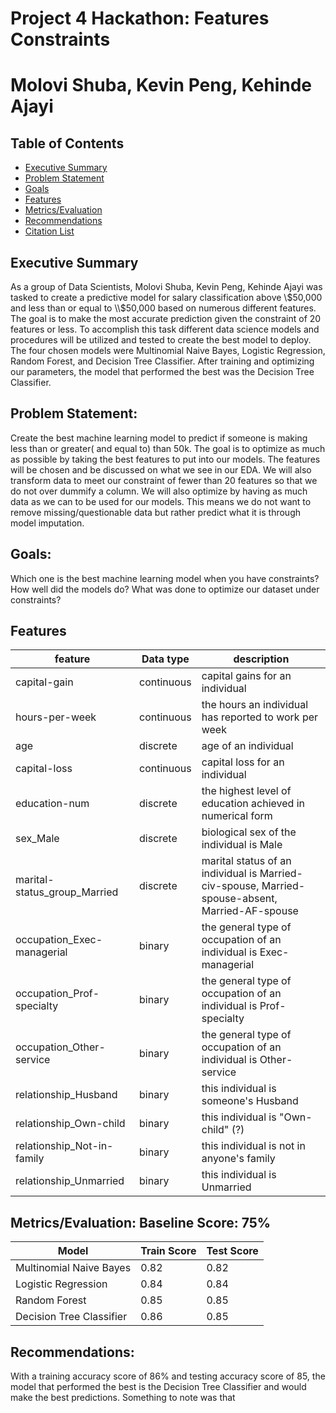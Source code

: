 # Project 4 Hackathon: Features Constraints
# Molovi Shuba, Kevin Peng, Kehinde Ajayi

## Table of Contents

- [Executive Summary](#Executive-Summary:)
- [Problem Statement](#Problem-Statement:)
- [Goals](#Goals:)
- [Features](#Features:)
- [Metrics/Evaluation](#Metrics/Evaluation:)
- [Recommendations](#Recommendations:)
- [Citation List](#Citation-List:)

## Executive Summary
As a group of Data Scientists, Molovi Shuba, Kevin Peng, Kehinde Ajayi was tasked to create a predictive model for salary classification above \\$50,000 and less than or equal to \\$50,000 based on numerous different features. The goal is to make the most accurate prediction given the constraint of 20 features or less. To accomplish this task different data science models and procedures will be utilized and tested to create the best model to deploy. The four chosen models were Multinomial Naive Bayes, Logistic Regression, Random Forest, and Decision Tree Classifier. After training and optimizing our parameters, the model that performed the best was the Decision Tree Classifier.

## Problem Statement: 
Create the best machine learning model to predict if someone is making less than or greater( and equal to) than 50k. The goal is to optimize as much as possible by taking the best features to put into our models.  The features will be chosen and be discussed on what we see in our EDA. We will also transform data to meet our constraint of fewer than 20 features so that we do not over dummify a column. We will also optimize by having as much data as we can to be used for our models. This means we do not want to remove missing/questionable data but rather predict what it is through model imputation.

## Goals:
Which one is the best machine learning model when you have constraints?
How well did the models do?
What was done to optimize our dataset under constraints?

## Features

| feature                      	| Data type  	| description                                                                                     	|
|------------------------------	|------------	|-------------------------------------------------------------------------------------------------	|
| capital-gain                 	| continuous 	| capital gains for an individual                                                                 	|
| hours-per-week               	| continuous 	| the hours an individual has reported to work per week                                           	|
| age                          	| discrete   	| age of an individual                                                                            	|
| capital-loss                 	| continuous 	| capital loss for an individual                                                                  	|
| education-num                	| discrete   	| the highest level of education achieved in numerical form                                       	|
| sex_Male                     	| discrete   	| biological sex of the individual is Male                                                        	|
| marital-status_group_Married 	| discrete   	| marital status of an individual is Married-civ-spouse, Married-spouse-absent, Married-AF-spouse 	|
| occupation_Exec-managerial   	| binary     	| the general type of occupation of an individual is Exec-managerial                              	|
| occupation_Prof-specialty    	| binary     	| the general type of occupation of an individual is Prof-specialty                               	|
| occupation_Other-service     	| binary     	| the general type of occupation of an individual is Other-service                                	|
| relationship_Husband         	| binary     	| this individual is someone's Husband                                                            	|
| relationship_Own-child       	| binary     	| this individual is "Own-child" (?)                                                              	|
| relationship_Not-in-family   	| binary     	| this individual is not in anyone's family                                                       	|
| relationship_Unmarried       	| binary     	| this individual is Unmarried                                                                    	|

## Metrics/Evaluation: Baseline Score: 75%  

|Model|Train Score|Test Score
|---|---|---|
Multinomial Naive Bayes|0.82|0.82|
Logistic Regression|0.84|0.84|
Random Forest|0.85|0.85|
Decision Tree Classifier|0.86|0.85|

## Recommendations:

With a training accuracy score of 86% and testing accuracy score of 85, the model that performed the best is the Decision Tree Classifier and would make the best predictions. Something to note was that 
